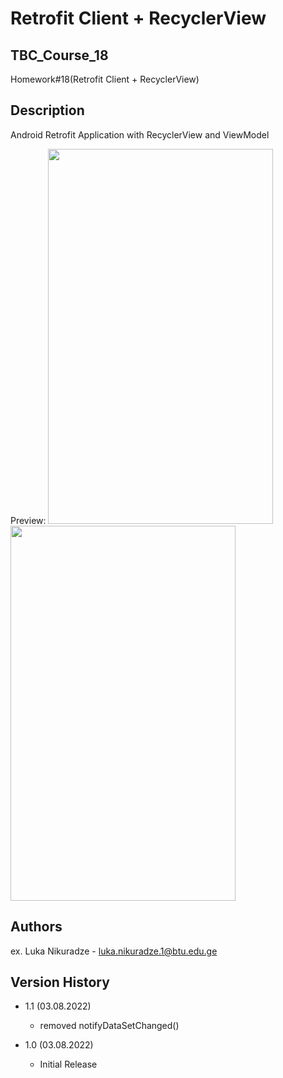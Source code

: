 
# Retrofit Client + RecyclerView
## TBC_Course_18
Homework#18(Retrofit Client + RecyclerView)

## Description
Android Retrofit Application with RecyclerView and ViewModel

Preview:
<img src="https://user-images.githubusercontent.com/95241918/182831100-922d1164-15cb-47fb-8252-131d95724972.png" width="360" height="600"/>
<img src="https://user-images.githubusercontent.com/95241918/182831284-65cb1801-8741-4989-b77f-59c735a7653a.png" width="360" height="600"/>



## Authors

ex. Luka Nikuradze - luka.nikuradze.1@btu.edu.ge


## Version History
* 1.1 (03.08.2022)
    * removed notifyDataSetChanged()

* 1.0 (03.08.2022)
    * Initial Release
